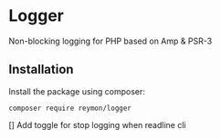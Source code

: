 # Logger
Non-blocking logging for PHP based on Amp & PSR-3

## Installation

Install the package using composer:

```shell
composer require reymon/logger
```
[] Add toggle for stop logging when readline cli